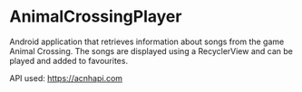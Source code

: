 # AnimalCrossingPlayer
Android application that retrieves information about songs from the game Animal Crossing. The songs are displayed using a RecyclerView and can be played and added to favourites.

API used: https://acnhapi.com
